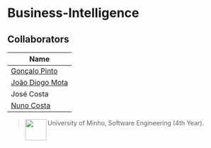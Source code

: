 # Business-Intelligence


## Collaborators

| Name            	|
|----------------- |               
| [Gonçalo Pinto](https://github.com/GRP99)  	|
| [João Diogo Mota](https://github.com/JoaoDiogoMota) 	|
| José Costa  
| [Nuno Costa](https://github.com/jnuno420)   	|

> <img src="https://seeklogo.com/images/U/Universidade_do_Minho-logo-CB2F98451C-seeklogo.com.png" align="left" height="48" width="48" > University of Minho, Software Engineering (4th Year).
